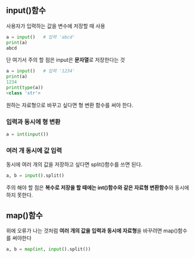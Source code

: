 ## input()함수

사용자가 입력하는 값을 변수에 저장할 때 사용
```python
a = input()   # 입력 'abcd'
print(a)
abcd
```

단 여기서 주의 할 점은 input은 **문자열**로 저장한다는 것
```python
a = input()   # 입력 '1234'
print(a)
1234
print(type(a))
<class 'str'>
```

원하는 자료형으로 바꾸고 싶다면 형 변환 함수를 써야 한다.
### 입력과 동시에 형 변환
```python
a = int(input())
```
### 여러 개 동시에 값 입력
동시에 여러 개의 값을 저장하고 싶다면 split()함수를 쓰면 된다.
```python
a, b = input().split()
```
주의 해야 할 점은 **복수로 저장을 할 때에는 int()함수와 같은 자료형 변환함수**와 동시에 하지 못한다.

## map()함수

위에 오류가 나는 것처럼 **여러 개의 값을 입력과 동시에 자료형**을 바꾸려면 map()함수를 써야한다
```python
a, b = map(int, input().split())
```
